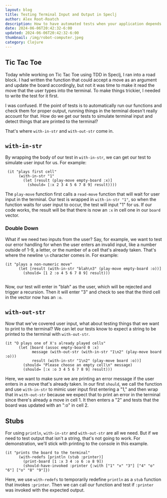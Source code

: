 ```yaml
---
layout: blog
title: Testing Terminal Input and Output in Speclj
author: Alex Root-Roatch
description: How to have automated tests when your application depends on user input and printing to the terminal
date: 2024-06-06T20:42:32-6:00
updated: 2024-06-06T20:42:32-6:00
thumbnail: /img/robot-computer.jpeg
category: Clojure
---
```


## Tic Tac Toe

Today while working on Tic Tac Toe using TDD in Speclj, I ran into a road block. I had written the function that could accept a move as an argument and update the board accordingly, but not it was time to make it read the move that the user types into the terminal. To make things trickier, I needed to write the test for it first. 

I was confused. If the point of tests is to automatically run our functions and check them for proper output, running things in the terminal doesn't really account for that. How do we get our tests to simulate terminal input and detect things that are printed to the terminal? 

That's where `with-in-str` and `with-out-str` come in. 

## `with-in-str`

By wrapping the body of our test in `with-in-str`, we can get our test to simulate user input for us. For example: 

```
 (it "plays first cell"
      (with-in-str "1"
        (let [result (play-move empty-board :x)]
          (should= [:x 2 3 4 5 6 7 8 9] result))))
```

The `play-move` function first calls a `read-move` function that will wait for user input in the terminal. Our test is wrapped in `with-in-str "1"`, so when the function waits for user input to occur, the test will input "1" for us. If our code works, the result will be that there is now an `:x` in cell one in our `board` vector. 

### Double Down

What if we need two inputs from the user? Say, for example, we want to test our error handling for when the user enters an invalid input, like a number outside of 1-9, a letter, or the number of a cell that's already taken. That's where the newline `\n` character comes in. For example: 

```
(it "plays a non-numeric move"
      (let [result (with-in-str "blah\n3" (play-move empty-board :o))]
        (should= [1 2 :o 4 5 6 7 8 9] result)))
        
```

Now, our test will enter in "blah" as the user, which will be rejected and trigger a recursion. Then it will enter "3" and check to see that the third cell in the vector now has an `:o`. 

## `with-out-str`

Now that we've covered user input, what about testing things that we want to print to the terminal? We can let our tests know to expect a string to be printed to the terminal with `with-out-str`.

```
(it "O plays one of X's already played cells"
      (let [board (assoc empty-board 0 :x)
            message (with-out-str (with-in-str "1\n2" (play-move board :o)))
            result (with-in-str "1\n2" (play-move board :o))]
        (should= "Please choose an empty cell\n" message)
        (should= [:x :o 3 4 5 6 7 8 9] result)))
```

Here, we want to make sure we are printing an error message if the user enters in a move that's already taken. In our first `should`, we call the function and use `with-in-str` to mimic user input first entering a "1," and then wrap that in `with-out-str` because we expect that to print an error in the terminal since there's already a move in cell 1. It then enters a "2" and tests that the board was updated with an ":o" in cell 2.  

## Stubs

For using `println`, `with-in-str` and `with-out-str` are all we need. But if we need to test output that isn't a string, that's not going to work. For demonstration, we'll stick with printing to the console in this example. 

```
(it "prints the board to the terminal"
      (with-redefs [println (stub :printer)]
        (print-board [1 :x 3 4 :o 6 :o 8 9])
        (should-have-invoked :printer {:with ["1" "x" "3"] ["4" "o"  "6"] ["o" "8" "9"]})
```

Here, we use `with-redefs` to temporarily redefine `println` as a `stub` function that invokes `:printer`. Then we can call our function and test if `:printer` was invoked with the expected output. 

